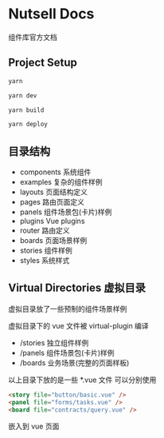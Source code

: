 # Nutsell Docs
组件库官方文档

## Project Setup

```sh
yarn
```


```sh
yarn dev
```


```sh
yarn build
```  

```sh
yarn deploy
```

## 目录结构
* components 系统组件
* examples 复杂的组件样例
* layouts 页面结构定义
* pages 路由页面定义
* panels 组件场景包(卡片)样例
* plugins Vue plugins
* router 路由定义
* boards 页面场景样例
* stories 组件样例
* styles 系统样式

## Virtual Directories 虚拟目录

虚拟目录放了一些预制的组件场景样例

虚拟目录下的 vue 文件被 virtual-plugin 编译

* /stories 独立组件样例
* /panels 组件场景包(卡片)样例
* /boards 业务场景(完整的页面样板)

以上目录下放的是一些 *.vue 文件
可以分别使用

```html
<story file="button/basic.vue" />
<panel file="forms/tasks.vue" />
<board file="contracts/query.vue" />
```
嵌入到 vue 页面